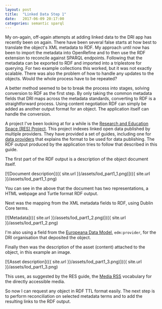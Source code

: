```yaml
---
layout: post
title:  "Linked Data Step 1"
date:   2017-06-09 20:17:00
categories: semantic sparql
---
```


My on-again, off-again attempts at adding linked data to the DRI app has recently been on again. There
have been several false starts at how best to translate the object's XML metadata to RDF. My approach until
now has been to import the metadata into OpenRefine and to then use the RDF extension to reconcile against
SPARQL endpoints. Following that the metadata can be exported to RDF and imported into a triplestore for
querying. For two example collections this worked, but it was not exactly scalable. There was also the problem
of how to handle any updates to the objects. Would the whole process have to be repeated?

A better method seemed to be to break the process into stages, solving conversion to RDF as the first step. By only taking the common
metadata fields that DRI maps across the metadata standards, converting to RDF is a straightforward process. Using
content negotiation RDF can simply be added as another output format for an object. The application itself
can handle the conversion.

A project I've been looking at for a while is the [Research and Education Space (RES) Project][res-project]. This
project indexes linked open data published by multiple providers. They have provided a set of guides, including one
for [data providers][res-guide] that explains the format to be used for data publishing. The RDF output produced by the application 
tries to follow that described in this guide.

The first part of the RDF output is a description of the object document itself.

[![Document description]({{ site.url }}/assets/lod_part1_1.png)]({{ site.url }}/assets/lod_part1_1.png)

You can see in the above that the document has two representations, a HTML webpage and Turtle format RDF output.

Next was the mapping from the XML metadata fields to RDF, using Dublin Core terms.

[![Metadata]({{ site.url }}/assets/lod_part1_2.png)]({{ site.url }}/assets/lod_part1_2.png)

I'm also using a field from the [Europeana Data Model][edm], ```edm:provider```, for the DRI organisation that deposited the object.

Finally then was the description of the asset (content) attached to the object, in this example an image.

[![Asset description]({{ site.url }}/assets/lod_part1_3.png)]({{ site.url }}/assets/lod_part1_3.png)

This uses, as suggested by the RES guide, the [Media RSS][mrss] vocabulary for the directly accessible media.
 
So now I can request any object in RDF TTL format easily. The next step is to perform reconciliation on selected metadata terms and
to add the resulting links to the RDF output.

[res-project]:         https://bbcarchdev.github.io/res/
[res-guide]:           https://bbcarchdev.github.io/inside-acropolis/
[edm]:                 http://pro.europeana.eu/page/edm-documentation
[mrss]:                http://search.yahoo.com/mrss/
